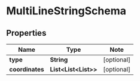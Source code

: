 # MultiLineStringSchema

## Properties

Name | Type | Note
---- | ---- | ----
**type** | **String** | [optional] 
**coordinates** | **List<List<List<Float>>>** | [optional] 

